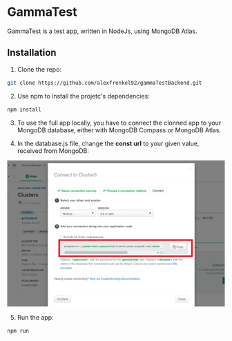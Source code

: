 # GammaTest

GammaTest is a test app, written in NodeJs, using MongoDB Atlas.

## Installation

1. Clone the repo: 
```sh
git clone https://github.com/alexfrenkel92/gammaTestBackend.git
```

2. Use npm to install the projetc's dependencies:
```sh
npm install
```

3. To use the full app locally, you have to connect the clonned app to your MongoDB database, either with MongoDB Compass or MongoDB Atlas.

4. In the database.js file, change the **const url** to your given value, received from MongoDB:

![alt text](/readmeImg/mongoDBconnect1.png)

5. Run the app:
```sh
npm run
```
